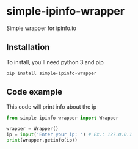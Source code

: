 # simple-ipinfo-wrapper
Simple wrapper for ipinfo.io
## Installation
To install, you'll need python 3 and pip

```pip install simple-ipinfo-wrapper```
## Code example
This code will print info about the ip

```python
from simple-ipinfo-wrapper import Wrapper

wrapper = Wrapper()
ip = input('Enter your ip: ') # Ex.: 127.0.0.1
print(wrapper.getinfo(ip))
```
